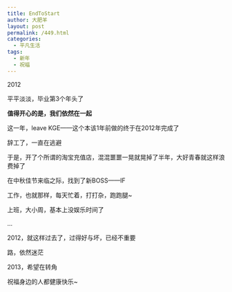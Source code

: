 ```yaml
---
title: EndToStart
author: 大肥羊
layout: post
permalink: /449.html
categories:
  - 平凡生活
tags:
  - 新年
  - 祝福
---
```

2012

平平淡淡，毕业第3个年头了

**值得开心的是，我们依然在一起**

这一年，leave KGE——这个本该1年前做的终于在2012年完成了

辞工了，一直在逃避

于是，开了个所谓的淘宝充值店，混混噩噩一晃就晃掉了半年，大好青春就这样浪费掉了

在中秋佳节来临之际，找到了新BOSS——IF

工作，也就那样，每天忙着，打打杂，跑跑腿~

上班，大小周，基本上没娱乐时间了

...

2012，就这样过去了，过得好与坏，已经不重要

路，依然迷茫

2013，希望在转角

祝福身边的人都健康快乐~